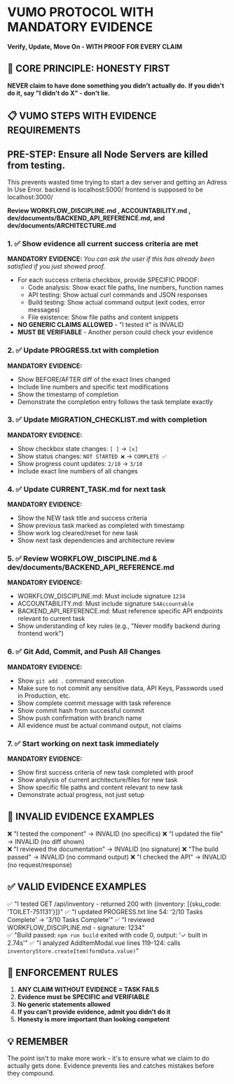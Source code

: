 # VUMO PROTOCOL WITH MANDATORY EVIDENCE
**Verify, Update, Move On - WITH PROOF FOR EVERY CLAIM**

## 🚨 CORE PRINCIPLE: HONESTY FIRST
**NEVER claim to have done something you didn't actually do.**
**If you didn't do it, say "I didn't do X" - don't lie.**

## 📋 VUMO STEPS WITH EVIDENCE REQUIREMENTS

## PRE-STEP: Ensure all Node Servers are killed from testing.
This prevents wasted time trying to start a dev server and getting an Adress In Use Error.
backend is localhost:5000/ frontend is supposed to be localhost:3000/

**Review WORKFLOW_DISCIPLINE.md , ACCOUNTABILITY.md , dev/documents/BACKEND_API_REFERENCE.md, and  dev/documents/ARCHITECTURE.md**

### 1. ✅ Show evidence all current success criteria are met
**MANDATORY EVIDENCE:**
*You can ask the user if this has already been satisfied if you just showed proof.*
- For each success criteria checkbox, provide SPECIFIC PROOF:
  - Code analysis: Show exact file paths, line numbers, function names
  - API testing: Show actual curl commands and JSON responses
  - Build testing: Show actual command output (exit codes, error messages)
  - File existence: Show file paths and content snippets
- **NO GENERIC CLAIMS ALLOWED** - "I tested it" is INVALID
- **MUST BE VERIFIABLE** - Another person could check your evidence

### 2. ✅ Update PROGRESS.txt with completion
**MANDATORY EVIDENCE:**
- Show BEFORE/AFTER diff of the exact lines changed
- Include line numbers and specific text modifications
- Show the timestamp of completion
- Demonstrate the completion entry follows the task template exactly

### 3. ✅ Update MIGRATION_CHECKLIST.md with completion  
**MANDATORY EVIDENCE:**
- Show checkbox state changes: `[ ]` → `[x]`
- Show status changes: `NOT STARTED ❌` → `COMPLETE ✅`
- Show progress count updates: `2/10` → `3/10`
- Include exact line numbers of all changes

### 4. ✅ Update CURRENT_TASK.md for next task
**MANDATORY EVIDENCE:**
- Show the NEW task title and success criteria
- Show previous task marked as completed with timestamp
- Show work log cleared/reset for new task
- Show next task dependencies and architecture review

### 5. ✅ Review WORKFLOW_DISCIPLINE.md & dev/documents/BACKEND_API_REFERENCE.md
**MANDATORY EVIDENCE:**
- WORKFLOW_DISCIPLINE.md: Must include signature `1234` 
- ACCOUNTABILITY.md: Must include signature `54Accountable`
- BACKEND_API_REFERENCE.md: Must reference specific API endpoints relevant to current task
- Show understanding of key rules (e.g., "Never modify backend during frontend work")

### 6. ✅ Git Add, Commit, and Push All Changes
**MANDATORY EVIDENCE:**
- Show `git add .` command execution
- Make sure to not commit any sensitive data, API Keys, Passwords used in Production, etc.
- Show complete commit message with task reference
- Show commit hash from successful commit
- Show push confirmation with branch name
- All evidence must be actual command output, not claims

### 7. ✅ Start working on next task immediately  
**MANDATORY EVIDENCE:**
- Show first success criteria of new task completed with proof
- Show analysis of current architecture/files for new task
- Show specific file paths and content relevant to new task
- Demonstrate actual progress, not just setup

## 🚫 INVALID EVIDENCE EXAMPLES

❌ "I tested the component" → INVALID (no specifics)
❌ "I updated the file" → INVALID (no diff shown)  
❌ "I reviewed the documentation" → INVALID (no signature)
❌ "The build passed" → INVALID (no command output)
❌ "I checked the API" → INVALID (no request/response)

## ✅ VALID EVIDENCE EXAMPLES

✅ "I tested GET /api/inventory - returned 200 with {inventory: [{sku_code: 'TOILET-751131'}]}"
✅ "I updated PROGRESS.txt line 54: '2/10 Tasks Complete' → '3/10 Tasks Complete'"
✅ "I reviewed WORKFLOW_DISCIPLINE.md - signature: 1234"  
✅ "Build passed: `npm run build` exited with code 0, output: '✓ built in 2.74s'"
✅ "I analyzed AddItemModal.vue lines 119-124: calls `inventoryStore.createItem(formData.value)`"

## 🎯 ENFORCEMENT RULES

1. **ANY CLAIM WITHOUT EVIDENCE = TASK FAILS**
2. **Evidence must be SPECIFIC and VERIFIABLE**  
3. **No generic statements allowed**
4. **If you can't provide evidence, admit you didn't do it**
5. **Honesty is more important than looking competent**

## 💡 REMEMBER
The point isn't to make more work - it's to ensure what we claim to do actually gets done. Evidence prevents lies and catches mistakes before they compound.
